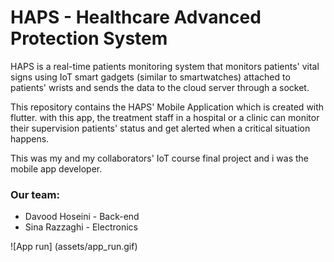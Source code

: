 # HAPS - Healthcare Advanced Protection System

HAPS is a real-time patients monitoring system that monitors patients' vital signs
using IoT smart gadgets (similar to smartwatches) attached to patients' wrists and sends
the data to the cloud server through a socket.

This repository contains the HAPS' Mobile Application which is created with flutter.
with this app, the treatment staff in a hospital or a clinic can monitor their 
supervision patients' status and get alerted when a critical situation happens.

This was my and my collaborators' IoT course final project and i was the mobile app
developer.

### Our team:

- Davood Hoseini - Back-end
- Sina Razzaghi - Electronics

![App run] (assets/app_run.gif)